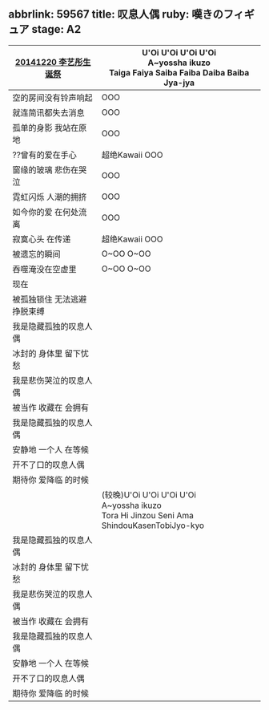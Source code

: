 abbrlink: 59567
title: 叹息人偶
ruby: 嘆きのフィギュア
stage: A2
---
|[20141220 李艺彤生诞祭](https://www.bilibili.com/video/BV1Zs411U7sh/?p=19&t=5479)|U'Oi U'Oi U'Oi U'Oi<br>A~yossha ikuzo<br>Taiga Faiya Saiba Faiba Daiba Baiba Jya-jya|
|--|--|
|空的房间没有铃声响起|OOO|
|就连简讯都失去消息|OOO|
|孤单的身影 我站在原地|OOO|
|??曾有的爱在手心|超绝Kawaii OOO|
|窗缘的玻璃 悲伤在哭泣|OOO|
|霓虹闪烁 人潮的拥挤|OOO|
|如今你的爱 在何处流离|OOO|
|寂寞心头 在传递|超绝Kawaii OOO|
|被遗忘的瞬间|O~OO O~OO|
|吞噬淹没在空虚里|O~OO O~OO|
|现在|      |
|被孤独锁住 无法逃避挣脱束缚|      |
|我是隐藏孤独的叹息人偶|      |
|冰封的 身体里 留下忧愁|      |
|我是悲伤哭泣的叹息人偶|      |
|被当作 收藏在 会拥有|      |
|我是隐藏孤独的叹息人偶|      |
|安静地 一个人 在等候|      |
|开不了口的叹息人偶|      |
|期待你 爱降临 的时候|      |
|      |(较晚)U'Oi U'Oi U'Oi U'Oi<br>A~yossha ikuzo<br>Tora Hi Jinzou Seni Ama ShindouKasenTobiJyo-kyo|
|我是隐藏孤独的叹息人偶|      |
|冰封的 身体里 留下忧愁|      |
|我是悲伤哭泣的叹息人偶|      |
|被当作 收藏在 会拥有|      |
|我是隐藏孤独的叹息人偶|      |
|安静地 一个人 在等候|      |
|开不了口的叹息人偶|      |
|期待你 爱降临 的时候|      |